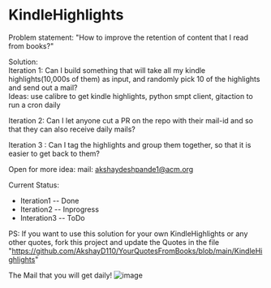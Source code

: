 # KindleHighlights

Problem statement: "How to improve the retention of content that I read from books?"

Solution:  
Iteration 1: Can I build something that will take all my kindle highlights(10,000s of them) as input, and randomly pick 10 of the highlights and send out a mail?  
Ideas: use calibre to get kindle highlights, python smpt client, gitaction to run a cron daily 

Iteration 2: Can I let anyone cut a PR on the repo with their mail-id and so that they can also receive daily mails?

Iteration 3 : Can I tag the highlights and group them together, so that it is easier to get back to them?

Open for more idea: 
mail: akshaydeshpande1@acm.org

Current Status:
- Iteration1 -- Done
- Iteration2 -- Inprogress
- Interation3 -- ToDo

PS: If you want to use this solution for your own KindleHighlights or any other quotes, fork this project and update the Quotes in the file "https://github.com/AkshayD110/YourQuotesFromBooks/blob/main/KindleHighlights"

The Mail that you will get daily!
![image](https://user-images.githubusercontent.com/10325459/152694854-8d3cd936-9b7e-46f4-af71-81513f3031bc.png)
